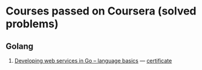 # Courses passed on Coursera (solved problems)

## Golang

1. [Developing web services in Go – language basics](https://www.coursera.org/learn/golang-webservices-1/home/welcome) — [certificate](https://www.coursera.org/account/accomplishments/verify/BFV7BS9P5VLT)
